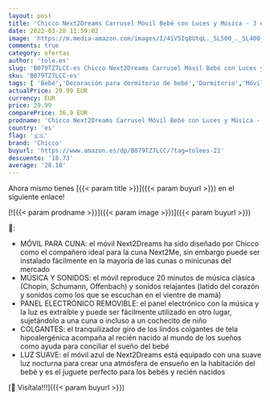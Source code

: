 ```yaml
---
layout: post
title: 'Chicco Next2Dreams Carrusel Móvil Bebé con Luces y Música - 3 en 1 Móvil Compatible con Cuna Next2Me o Minicunas Colecho/Viaje  Efectos de Sonido  Proyector de Luz Nocturna y Música Clásica  0m+  Azul'
date: 2022-03-28 11:59:02
image: 'https://m.media-amazon.com/images/I/41V5Iq8UtqL._SL500_._SL400_.jpg'
comments: true
category: ofertas
author: 'tole.es'
slug: 'B079TZ7LCC-es Chicco Next2Dreams Carrusel Móvil Bebé con Luces y Música...'
sku: 'B079TZ7LCC-es'
tags: [ 'Bebé','Decoración para dormitorio de bebé','Dormitorio','Móviles para bebé','bebé','chicco', ]
actualPrice: 29.99 EUR
currency: EUR
price: 29.99
comparePrice: 36.9 EUR
prodname: 'Chicco Next2Dreams Carrusel Móvil Bebé con Luces y Música - 3 en 1 Móvil Compatible con Cuna Next2Me o Minicunas Colecho/Viaje  Efectos de Sonido  Proyector de Luz Nocturna y Música Clásica  0m+  Azul'
country: 'es'
flag: '🇪🇸'
brand: 'Chicco'
buyurl: 'https://www.amazon.es/dp/B079TZ7LCC/?tag=tolees-21'
descuento: '18.73'
average: '28.18'
---
```


Ahora mismo tienes [{{< param title >}}]({{< param buyurl >}}) en el siguiente enlace!

[![{{< param prodname >}}]({{< param image >}})]({{< param buyurl >}})

🔎:

- MÓVIL PARA CUNA: el móvil Next2Dreams ha sido diseñado por Chicco como el compañero ideal para la cuna Next2Me, sin embargo puede ser instalado fácilmente en la mayoría de las cunas o minicunas del mercado
- MÚSICA Y SONIDOS: el móvil reproduce 20 minutos de música clásica (Chopin, Schumann, Offenbach) y sonidos relajantes (latido del corazón y sonidos como los que se escuchan en el vientre de mamá)
- PANEL ELECTRÓNICO REMOVIBLE: el panel electrónico con la música y la luz es extraíble y puede ser fácilmente utilizado en otro lugar, sujetándolo a una cuna o incluso a un cochecito de niño
- COLGANTES: el tranquilizador giro de los lindos colgantes de tela hipoalergénica acompaña al recién nacido al mundo de los sueños como ayuda para conciliar el sueño del bebé
- LUZ SUAVE: el móvil azul de Next2Dreams está equipado con una suave luz nocturna para crear una atmósfera de ensueño en la habitación del bebé y es el juguete perfecto para los bebés y recién nacidos

[🛒 Visítala!!!]({{< param buyurl >}})
